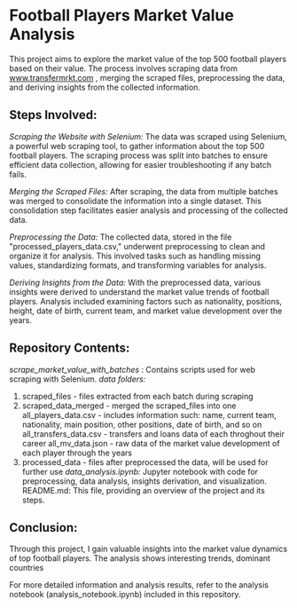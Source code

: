 # Football Players Market Value Analysis

This project aims to explore the market value of the top 500 football players based on their value. The process involves scraping data from www.transfermrkt.com , merging the scraped files, preprocessing the data, and deriving insights from the collected information.

## Steps Involved:
*Scraping the Website with Selenium:*
The data was scraped using Selenium, a powerful web scraping tool, to gather information about the top 500 football players. The scraping process was split into batches to ensure efficient data collection, allowing for easier troubleshooting if any batch fails.

*Merging the Scraped Files:*
After scraping, the data from multiple batches was merged to consolidate the information into a single dataset. This consolidation step facilitates easier analysis and processing of the collected data.

*Preprocessing the Data:*
The collected data, stored in the file "processed_players_data.csv," underwent preprocessing to clean and organize it for analysis. This involved tasks such as handling missing values, standardizing formats, and transforming variables for analysis.

*Deriving Insights from the Data:*
With the preprocessed data, various insights were derived to understand the market value trends of football players. Analysis included examining factors such as nationality, positions, height, date of birth, current team, and market value development over the years.

## Repository Contents:
*scrape_market_value_with_batches* : Contains scripts used for web scraping with Selenium.
*data folders:*
  1. scraped_files - files extracted from each batch during scraping
  2. scraped_data_merged - merged the scraped_files into one
       all_players_data.csv -   includes information such: name, current team, nationality, main position, other positions, date of birth, and so on
       all_transfers_data.csv -  transfers and loans data of each throghout their career
       all_mv_data.json - raw data of the market value development of each player through the years
  3. processed_data - files after preprocessed the data, will be used for further use
*data_analysis.ipynb:* Jupyter notebook with code for preprocessing, data analysis, insights derivation, and visualization.
README.md: This file, providing an overview of the project and its steps.

## Conclusion:
Through this project, I gain valuable insights into the market value dynamics of top football players. The analysis shows interesting trends, dominant countries

For more detailed information and analysis results, refer to the analysis notebook (analysis_notebook.ipynb) included in this repository.
